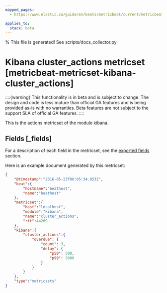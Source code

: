 ```yaml
---
mapped_pages:
  - https://www.elastic.co/guide/en/beats/metricbeat/current/metricbeat-metricset-kibana-cluster_actions.html

applies_to:
  stack: beta
---
```


% This file is generated! See scripts/docs_collector.py

# Kibana cluster_actions metricset [metricbeat-metricset-kibana-cluster_actions]

::::{warning}
This functionality is in beta and is subject to change. The design and code is less mature than official GA features and is being provided as-is with no warranties. Beta features are not subject to the support SLA of official GA features.
::::


This is the actions metricset of the module kibana.

## Fields [_fields]

For a description of each field in the metricset, see the [exported fields](/reference/metricbeat/exported-fields-kibana.md) section.

Here is an example document generated by this metricset:

```json
{
    "@timestamp":"2016-05-23T08:05:34.853Z",
    "beat":{
        "hostname":"beathost",
        "name":"beathost"
    },
    "metricset":{
        "host":"localhost",
        "module":"kibana",
        "name":"cluster_actions",
        "rtt":44269
    },
    "kibana":{
        "cluster_actions":{
            "overdue": {
                "count": 3,
                "delay": {
                    "p50": 500,
                    "p99": 3000
                }
            }
        }
    },
    "type":"metricsets"
}
```

